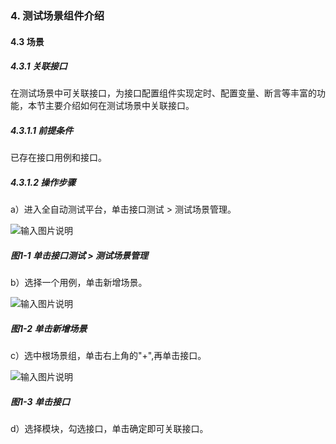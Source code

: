 ### 4. 测试场景组件介绍

#### 4.3 场景

##### 4.3.1 关联接口

在测试场景中可关联接口，为接口配置组件实现定时、配置变量、断言等丰富的功能，本节主要介绍如何在测试场景中关联接口。

##### 4.3.1.1 前提条件

已存在接口用例和接口。

##### 4.3.1.2 操作步骤

a）进入全自动测试平台，单击接口测试 > 测试场景管理。

![输入图片说明](../../../images/SoFlu%E5%85%A8%E8%87%AA%E5%8A%A8%E6%B5%8B%E8%AF%95%E5%B9%B3%E5%8F%B0%E6%95%99%E7%A8%8B/4.%20%E6%B5%8B%E8%AF%95%E5%9C%BA%E6%99%AF%E7%BB%84%E4%BB%B6%E4%BB%8B%E7%BB%8D/3.%20%E5%9C%BA%E6%99%AF/image.png)

##### 图1-1 单击接口测试 > 测试场景管理

b）选择一个用例，单击新增场景。

![输入图片说明](../../../images/SoFlu%E5%85%A8%E8%87%AA%E5%8A%A8%E6%B5%8B%E8%AF%95%E5%B9%B3%E5%8F%B0%E6%95%99%E7%A8%8B/4.%20%E6%B5%8B%E8%AF%95%E5%9C%BA%E6%99%AF%E7%BB%84%E4%BB%B6%E4%BB%8B%E7%BB%8D/3.%20%E5%9C%BA%E6%99%AF/1-2.png)

##### 图1-2 单击新增场景

c）选中根场景组，单击右上角的"+",再单击接口。

![输入图片说明](../../../images/SoFlu%E5%85%A8%E8%87%AA%E5%8A%A8%E6%B5%8B%E8%AF%95%E5%B9%B3%E5%8F%B0%E6%95%99%E7%A8%8B/4.%20%E6%B5%8B%E8%AF%95%E5%9C%BA%E6%99%AF%E7%BB%84%E4%BB%B6%E4%BB%8B%E7%BB%8D/3.%20%E5%9C%BA%E6%99%AF/1-3.png)

##### 图1-3 单击接口

d）选择模块，勾选接口，单击确定即可关联接口。
